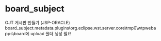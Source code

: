 # board_subject
 OJT 게시판 만들기 (JSP-ORACLE) <br>
board_subject\.metadata\.plugins\org.eclipse.wst.server.core\tmp0\wtpwebapps\board에 upload 폴더 생성 필요
